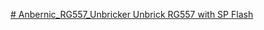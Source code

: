 [# Anbernic_RG557_Unbricker
Unbrick RG557 with SP Flash
](https://github.com/TheGammaSqueeze/Anbernic_RG557_Unbricker/releases/tag/RG_557_Unbricker_v1.18)
